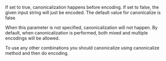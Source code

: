 If set to true, canonicalization happens before encoding. If set to false, the given input string will just be encoded. The default value for canonicalize is false.

When this parameter is not specified, canonicalization will not happen. By default, when canonicalization is performed, both mixed and multiple encodings will be allowed.

To use any other combinations you should canonicalize using canonicalize method and then do encoding.